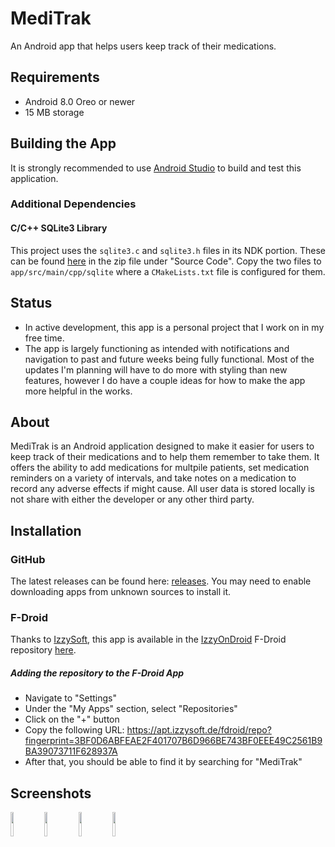 # MediTrak
An Android app that helps users keep track of their medications.

## Requirements

+ Android 8.0 Oreo or newer
+ 15 MB storage

## Building the App

It is strongly recommended to use [Android Studio](https://developer.android.com/studio) to build and test this application.

### Additional Dependencies
#### C/C++ SQLite3 Library

This project uses the ````sqlite3.c```` and ````sqlite3.h```` files in its NDK portion. These can be found [here](https://www.sqlite.org/download.html) in the zip file under "Source Code". Copy the two files to ````app/src/main/cpp/sqlite```` where a ````CMakeLists.txt```` file is configured for them.

## Status

+ In active development, this app is a personal project that I work on in my free time.
+ The app is largely functioning as intended with notifications and navigation to past and future weeks being fully functional. Most of the updates I'm planning will have to do more with styling than new features, however I do have a couple ideas for how to make the app more helpful in the works.

## About

MediTrak is an Android application designed to make it easier for users to keep track of their medications and to help them remember to take them. It offers the ability to add medications for multpile patients, set medication reminders on a variety of intervals, and take notes on a medication to record any adverse effects if might cause. All user data is stored locally is not share with either the developer or any other third party.

## Installation

### GitHub

The latest releases can be found here: [releases](https://github.com/AdamGuidarini/MediTrak/releases). You may need to enable downloading apps from unknown sources to install it.

### F-Droid

Thanks to [IzzySoft](https://github.com/IzzySoft), this app is available in the [IzzyOnDroid](https://apt.izzysoft.de/fdroid/) F-Droid repository [here](https://apt.izzysoft.de/fdroid/index/apk/projects.medicationtracker/).

##### Adding the repository to the F-Droid App

- Navigate to "Settings"
- Under the "My Apps" section, select "Repositories"
- Click on the "+" button
- Copy the following URL: https://apt.izzysoft.de/fdroid/repo?fingerprint=3BF0D6ABFEAE2F401707B6D966BE743BF0EEE49C2561B9BA39073711F628937A
- After that, you should be able to find it by searching for "MediTrak"

## Screenshots

<img src="https://github.com/AdamGuidarini/MediTrak/assets/45023561/fb0a3f87-60be-4ff8-a918-26a11f2ac9ec" width=10% height=10%>
<img src="https://github.com/AdamGuidarini/MediTrak/assets/45023561/be7fbc82-8c02-445e-a540-eab809df52d1" width=10% height=10%>
<img src="https://github.com/AdamGuidarini/MediTrak/assets/45023561/6cea93a1-56db-41fd-91c2-45450e82cc0a" width=10% height=10%>
<img src="https://github.com/AdamGuidarini/MediTrak/assets/45023561/3b0f4d3a-5625-4690-a752-8b1afe44eb86" width=10% height=10%>
